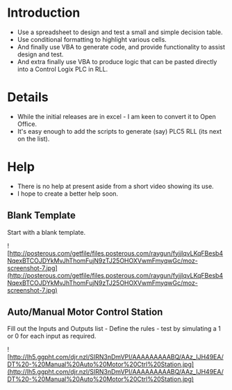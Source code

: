 # Introduction #

  * Use a spreadsheet to design and test a small and simple decision table.
  * Use conditional formatting to highlight various cells.
  * And finally use VBA to generate code, and provide functionality to assist design and test.
  * And extra finally use VBA to produce logic that can be pasted directly into a Control Logix PLC in RLL.


# Details #

  * While the initial releases are in excel - I am keen to convert it to Open Office.
  * It's easy enough to add the scripts to generate (say) PLC5 RLL (its next on the list).

# Help #

  * There is no help at present aside from a short video showing its use.
  * I hope to create a better help soon.

## Blank Template ##

Start with a blank template.

![http://posterous.com/getfile/files.posterous.com/raygun/fyjjlqvLKqFBesb4NqexBTCOJDYkMvJhThomFujN9zTJ25OHOXVwmFmyqwGc/moz-screenshot-7.jpg](http://posterous.com/getfile/files.posterous.com/raygun/fyjjlqvLKqFBesb4NqexBTCOJDYkMvJhThomFujN9zTJ25OHOXVwmFmyqwGc/moz-screenshot-7.jpg)

## Auto/Manual Motor Control Station ##

Fill out the Inputs and Outputs list - Define the rules - test by simulating a 1 or 0 for each input as required.

![http://lh5.ggpht.com/djr.nzl/SIRN3nDmVPI/AAAAAAAAABQ/AAz_IJH49EA/DT%20-%20Manual%20Auto%20Motor%20Ctrl%20Station.jpg](http://lh5.ggpht.com/djr.nzl/SIRN3nDmVPI/AAAAAAAAABQ/AAz_IJH49EA/DT%20-%20Manual%20Auto%20Motor%20Ctrl%20Station.jpg)